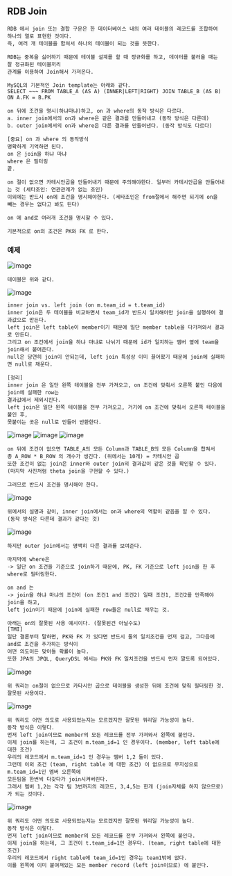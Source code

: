 ## RDB Join

    RDB 에서 join 또는 결합 구문은 한 데이터베이스 내의 여러 테이블의 레코드를 조합하여 하나의 열로 표현한 것이다.
    즉, 여러 개 테이블을 합쳐서 하나의 테이블이 되는 것을 뜻한다.

    RDB는 중복을 싫어하기 때문에 테이블 설계를 할 때 정규화를 하고, 데이터를 불러올 때는 잘 정규화된 테이블끼리
    관계를 이용하여 Join해서 가져온다.

    MySQL의 기본적인 Join template는 아래와 같다.
    SELECT ~~~ FROM TABLE_A (AS A) (INNER|LEFT|RIGHT) JOIN TABLE_B (AS B) ON A.FK = B.PK
    
    on 뒤에 조건을 명시(하냐마냐)하고, on 과 where의 동작 방식은 다르다. 
    a. inner join에서의 on과 where은 같은 결과를 만들어내고 (동작 방식은 다른데)
    b. outer join에서의 on과 where은 다른 결과를 만들어낸다. (동작 방식도 다르다)

    [중요] on 과 where 의 동작방식
    명확하게 기억하면 된다.
    on 은 join을 하냐 마냐
    where 은 필터링
    끝.

    on 절이 없으면 카테시안곱을 만들어내기 때문에 주의해야한다. 일부러 카테시안곱을 만들어내는 것 (세타조인: 연관관계가 없는 조인)
    이외에는 반드시 on에 조건을 명시해야한다. (세타조인은 from절에서 해주면 되기에 on을 빼는 경우는 없다고 봐도 된다)
    
    on 에 and로 여러개 조건을 명시할 수 있다.

    기본적으로 on의 조건은 PK와 FK 로 한다.

### 예제

![image](https://user-images.githubusercontent.com/19279163/133459303-7c805673-764a-49c7-a147-8fc39c35ed65.png)

    테이블은 위와 같다.

![image](https://user-images.githubusercontent.com/19279163/133465836-03a55553-9f64-4eae-a5ca-a39bc5391506.png)

    inner join vs. left join (on m.team_id = t.team_id)
    inner join은 두 테이블을 비교하면서 team_id가 반드시 일치해야만 join을 실행하여 결과값으로 만든다.
    left join은 left table이 member이기 때문에 일단 member table을 다가져와서 결과로 만든다.
    그리고 on 조건에서 join을 하냐 마냐로 나뉘기 때문에 id가 일치하는 멤버 옆에 team을 join해서 붙여준다.
    null은 당연히 join이 안되는데, left join 특성상 이미 끌어왔기 때문에 join에 실패하면 null로 채운다.

    [정리]
    inner join 은 일단 왼쪽 테이블을 전부 가져오고, on 조건에 맞춰서 오른쪽 붙인 다음에 join에 실패한 row는
    결과값에서 제외시킨다.
    left join은 일단 왼쪽 테이블을 전부 가져오고, 거기에 on 조건에 맞춰서 오른쪽 테이블을 붙인 후,
    못붙이는 곳은 null로 만들어 반환한다.

![image](https://user-images.githubusercontent.com/19279163/133459491-33b17697-c776-49bd-9c1d-3eec70833d56.png)
![image](https://user-images.githubusercontent.com/19279163/133459510-8a53bbdd-9047-4cdf-bbac-86926b52e018.png)
![image](https://user-images.githubusercontent.com/19279163/133467246-7de83643-3e30-4f31-ac6a-2919c6ed808a.png)

    on 뒤에 조건이 없으면 TABLE_A의 모든 Column과 TABLE_B의 모든 Column을 합쳐서
    총 A_ROW * B_ROW 의 개수가 생긴다. (위에서는 10개) = 카테시안 곱
    또한 조건이 없는 join은 inner와 outer join의 결과값이 같은 것을 확인할 수 있다.
    (마지막 사진처럼 theta join을 구현할 수 있다.)

    그러므로 반드시 조건을 명시해야 한다.

![image](https://user-images.githubusercontent.com/19279163/133467897-885e803f-8f64-48f3-bd74-931a1c3379bf.png)

    위에서의 설명과 같이, inner join에서는 on과 where의 역할이 같음을 알 수 있다.
    (동작 방식은 다른데 결과가 같다는 것)

![image](https://user-images.githubusercontent.com/19279163/133468286-a9976ae9-2477-46d1-8696-176c4cf4cfa6.png)

    하지만 outer join에서는 명백히 다른 결과를 보여준다.

    마지막에 where은
    -> 일단 on 조건을 기준으로 join하기 때문에, PK, FK 기준으로 left join을 한 후 where로 필터링한다.

    on and 는
    -> join을 하냐 마냐의 조건이 (on 조건1 and 조건2) 일때 조건1, 조건2를 만족해야 join을 하고,
    left join이기 때문에 join에 실패한 row들은 null로 채우는 것.

    아래는 on의 잘못된 사용 예시이다. (잘못된건 아닐수도)
    [TMI]
    일단 결론부터 말하면, PK와 FK 가 있다면 반드시 둘의 일치조건을 먼저 걸고, 그다음에 and로 조건을 추가하는 방식이
    어떤 의도이든 맞아들 확률이 높다.
    또한 JPA의 JPQL, QueryDSL 에서는 PK와 FK 일치조건을 반드시 먼저 깔도록 되어있다.

![image](https://user-images.githubusercontent.com/19279163/133451672-714a93a2-fc4c-4e58-8abc-67688db566b3.png)

    위 쿼리는 on절이 없으므로 카타시안 곱으로 테이블을 생성한 뒤에 조건에 맞춰 필터링한 것.
    잘못된 사용이다.

![image](https://user-images.githubusercontent.com/19279163/133471878-50a97739-a2de-4942-849a-3a170cbce42a.png)

    위 쿼리도 어떤 의도로 사용되었는지는 모르겠지만 잘못된 쿼리일 가능성이 높다.
    동작 방식은 이렇다. 
    먼저 left join이므로 member의 모든 레코드를 전부 가져와서 왼쪽에 붙인다.
    이제 join를 하는데, 그 조건이 m.team_id=1 인 경우이다. (member, left table에 대한 조건)
    우리의 레코드에서 m.team_id=1 인 경우는 멤버 1,2 둘이 있다.
    그런데 이외 조건 (team, right table 에 대한 조건) 이 없으므로 무지성으로 m.team_id=1인 멤버 오른쪽에
    모든팀을 한번씩 다갖다가 join시켜버린다.
    그래서 멤버 1,2는 각각 팀 3번까지의 레코드, 3,4,5는 한개 (join자체를 하지 않으므로) 가 되는 것이다.

![image](https://user-images.githubusercontent.com/19279163/133451736-9a666fe7-d879-4c0f-9179-d1f4fe16817e.png)

    위 쿼리도 어떤 의도로 사용되었는지는 모르겠지만 잘못된 쿼리일 가능성이 높다.
    동작 방식은 이렇다.
    먼저 left join이므로 member의 모든 레코드를 전부 가져와서 왼쪽에 붙인다.
    이제 join을 하는데, 그 조건이 t.team_id=1인 경우다. (team, right table에 대한 조건)
    우리의 레코드에서 right table에 team_id=1인 경우는 team1밖에 없다.
    이를 왼쪽에 이미 붙여져있는 모든 member record (left join이므로) 에 붙인다.

